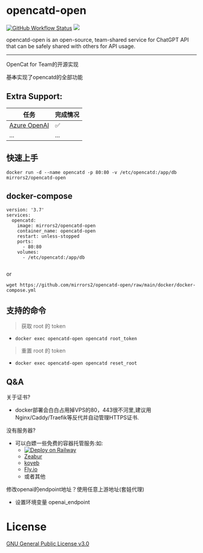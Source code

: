 # opencatd-open

<a title="Docker Image CI" target="_blank" href="https://github.com/mirrors2/opencatd-open/actions"><img alt="GitHub Workflow Status" src="https://img.shields.io/github/actions/workflow/status/mirrors2/opencatd-open/ci.yaml?label=Actions&logo=github&style=flat-square"></a>
<a title="Docker Pulls" target="_blank" href="https://hub.docker.com/r/mirrors2/opencatd-open"><img src="https://img.shields.io/docker/pulls/mirrors2/opencatd-open.svg?logo=docker&label=docker&style=flat-square"></a>

opencatd-open is an open-source, team-shared service for ChatGPT API that can be safely shared with others for API usage.

---
OpenCat for Team的开源实现

~~基本~~实现了opencatd的全部功能

## Extra Support:

| 任务 | 完成情况 |
| --- | --- |
|[Azure OpenAI](./doc/azure.md) | ✅|
| ... | ... |



## 快速上手
```
docker run -d --name opencatd -p 80:80 -v /etc/opencatd:/app/db mirrors2/opencatd-open
```
## docker-compose

```
version: '3.7'
services: 
  opencatd:
    image: mirrors2/opencatd-open
    container_name: opencatd-open 
    restart: unless-stopped
    ports:
      - 80:80
    volumes:
      - /etc/opencatd:/app/db
    
```
or

```
wget https://github.com/mirrors2/opencatd-open/raw/main/docker/docker-compose.yml
```
## 支持的命令
>获取 root 的 token 
  - `docker exec opencatd-open opencatd root_token` 

>重置 root 的 token 
  - `docker exec opencatd-open opencatd reset_root` 


## Q&A
关于证书?
- docker部署会白白占用掉VPS的80，443很不河里,建议用Nginx/Caddy/Traefik等反代并自动管理HTTPS证书.

没有服务器?  
- 可以白嫖一些免费的容器托管服务:如:
  - [![Deploy on Railway](https://railway.app/button.svg)](https://railway.app/template/ppAoCV?referralCode=TW5RNa)
  - [Zeabur](https://zeabur.com/zh-CN)
  - [koyeb](https://koyeb.io/) 
  - [Fly.io](https://fly.io/)
  - 或者其他

修改openai的endpoint地址？使用任意上游地址(套娃代理)
  - 设置环境变量 openai_endpoint
# License

[GNU General Public License v3.0](License)